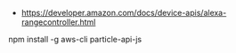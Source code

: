 - https://developer.amazon.com/docs/device-apis/alexa-rangecontroller.html

npm install -g aws-cli
particle-api-js